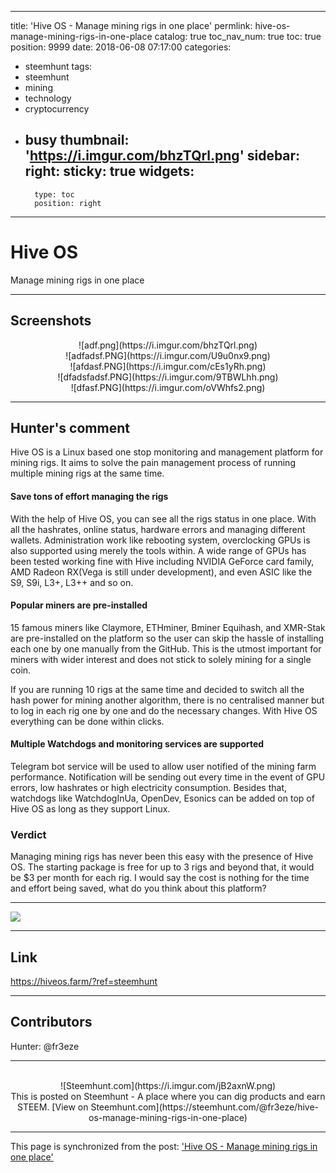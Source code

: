 
---
title: 'Hive OS - Manage mining rigs in one place'
permlink: hive-os-manage-mining-rigs-in-one-place
catalog: true
toc_nav_num: true
toc: true
position: 9999
date: 2018-06-08 07:17:00
categories:
- steemhunt
tags:
- steemhunt
- mining
- technology
- cryptocurrency
- busy
thumbnail: 'https://i.imgur.com/bhzTQrl.png'
sidebar:
    right:
        sticky: true
widgets:
    -
        type: toc
        position: right
---


# Hive OS
Manage mining rigs in one place

---
## Screenshots
<center>![adf.png](https://i.imgur.com/bhzTQrl.png)</center>

<center>![adfadsf.PNG](https://i.imgur.com/U9u0nx9.png)</center>

<center>![afdasf.PNG](https://i.imgur.com/cEs1yRh.png)</center>

<center>![dfadsfadsf.PNG](https://i.imgur.com/9TBWLhh.png)</center>

<center>![dfasf.PNG](https://i.imgur.com/oVWhfs2.png)</center>



---
## Hunter's comment
Hive OS is a Linux based one stop monitoring and management platform for mining rigs. It aims to solve the pain management process of running multiple mining rigs at the same time. 

#### Save tons of effort managing the rigs

With the help of Hive OS, you can see all the rigs status in one place. With all the hashrates, online status, hardware errors and managing different wallets. Administration work like rebooting system, overclocking GPUs is also supported using merely the tools within. A wide range of GPUs has been tested working fine with Hive including NVIDIA GeForce card family, AMD Radeon RX(Vega is still under development), and even ASIC like the S9, S9i, L3+, L3++ and so on.

#### Popular miners are pre-installed

15 famous miners like Claymore, ETHminer, Bminer Equihash, and XMR-Stak are pre-installed on the platform so the user can skip the hassle of installing each one by one manually from the GitHub. This is the utmost important for miners with wider interest and does not stick to solely mining for a single coin. 

If you are running 10 rigs at the same time and decided to switch all the hash power for mining another algorithm, there is no centralised manner but to log in each rig one by one and do the necessary changes. With Hive OS everything can be done within clicks.

#### Multiple Watchdogs and monitoring services are supported

Telegram bot service will be used to allow user notified of the mining farm performance. Notification will be sending out every time in the event of GPU errors, low hashrates or high electricity consumption. Besides that, watchdogs like WatchdogInUa, OpenDev, Esonics can be added on top of Hive OS as long as they support Linux.

### Verdict

Managing mining rigs has never been this easy with the presence of Hive OS. The starting package is free for up to 3 rigs and beyond that, it would be $3 per month for each rig. I would say the cost is nothing for the time and effort being saved, what do you think about this platform?

---

<a href="/@fr3eze" target="_blank"><img src="https://steemitimages.com/DQmbpKFSXdjVv77X8VePcz9hhZAoRC5HQsU2eHmPuKrj2Ag/image.png" /></a>

---
## Link
https://hiveos.farm/?ref=steemhunt

---
## Contributors
Hunter: @fr3eze

---
<center><br/>![Steemhunt.com](https://i.imgur.com/jB2axnW.png)<br/>
This is posted on Steemhunt - A place where you can dig products and earn STEEM.
[View on Steemhunt.com](https://steemhunt.com/@fr3eze/hive-os-manage-mining-rigs-in-one-place)
</center>

- - -

This page is synchronized from the post: ['Hive OS - Manage mining rigs in one place'](https://steemit.com/@fr3eze/hive-os-manage-mining-rigs-in-one-place)
